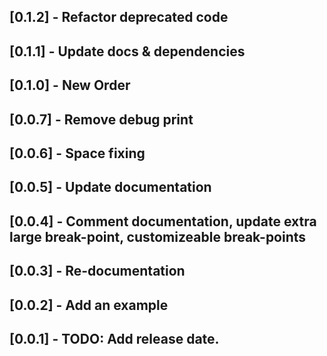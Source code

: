 ## [0.1.2] - Refactor deprecated code

## [0.1.1] - Update docs & dependencies

## [0.1.0] - New Order

## [0.0.7] - Remove debug print

## [0.0.6] - Space fixing

## [0.0.5] - Update documentation

## [0.0.4] - Comment documentation, update extra large break-point, customizeable break-points

## [0.0.3] - Re-documentation

## [0.0.2] - Add an example

## [0.0.1] - TODO: Add release date.

